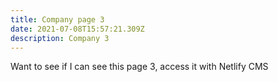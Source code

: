 ```yaml
---
title: Company page 3
date: 2021-07-08T15:57:21.309Z
description: Company 3
---
```

Want to see if I can see this page 3, access it with Netlify CMS